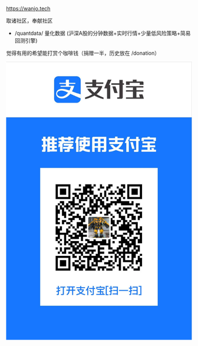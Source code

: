 https://wanjo.tech

取诸社区，奉献社区

* /quantdata/ 量化数据 (沪深A股的分钟数据+实时行情+少量低风险策略+简易回测引擎)

觉得有用的希望能打赏个咖啡钱（捐赠一半，历史放在 /donation）

![打赏咖啡钱](docs/qr_alipay.jpg)

